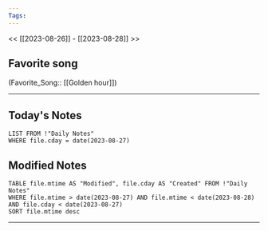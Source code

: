 ```yaml
---
Tags:
---
```

<< [[2023-08-26]] - [[2023-08-28]] >>
## Favorite song
(Favorite_Song:: [[Golden hour]])

___
## Today's Notes
```dataview
LIST FROM !"Daily Notes"
WHERE file.cday = date(2023-08-27)
```
## Modified Notes
```dataview
TABLE file.mtime AS "Modified", file.cday AS "Created" FROM !"Daily Notes" 
WHERE file.mtime > date(2023-08-27) AND file.mtime < date(2023-08-28) AND file.cday < date(2023-08-27)
SORT file.mtime desc
```
___
